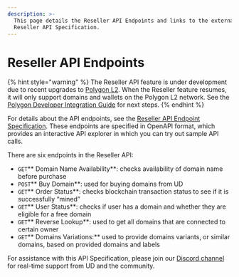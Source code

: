 ```yaml
---
description: >-
  This page details the Reseller API Endpoints and links to the external
  Reseller API Specification.
---
```


# Reseller API Endpoints

{% hint style="warning" %}
The Reseller API feature is under development due to recent upgrades to [Polygon L2](../polygon-l2-network/polygon-high-level-overview.md). When the Reseller feature resumes, it will only support domains and wallets on the Polygon L2 network. See the [Polygon Developer Integration Guide](../polygon-l2-network/polygon-developer-integration.md) for next steps.
{% endhint %}

For details about the API endpoints, see the [Reseller API Endpoint Specification](https://apidocs.unstoppabledomains.com/#tag/reseller). These endpoints are specified in OpenAPI format, which provides an interactive API explorer in which you can try out sample API calls.

There are six endpoints in the Reseller API:

* `GET`** Domain Name Availability**: checks availability of domain name before purchase
* `POST`** Buy Domain**: used for buying domains from UD
* `GET`** Order Status**: checks blockchain transaction status to see if it is successfully “mined”
* `GET`** User Status**: checks if user has a domain and whether they are eligible for a free domain
* `GET`** Reverse Lookup**: used to get all domains that are connected to certain owner
* `GET`** Domains Variations:** used to provide domains variants, or similar domains, based on provided domains and labels

For assistance with this API Specification, please join our [Discord channel](https://discord.gg/b6ZVxSZ9Hn) for real-time support from UD and the community.
